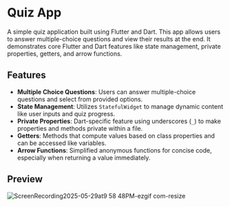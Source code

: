 # Quiz App

A simple quiz application built using Flutter and Dart. This app allows users to answer multiple-choice questions and view their results at the end. It demonstrates core Flutter and Dart features like state management, private properties, getters, and arrow functions.

## Features

- **Multiple Choice Questions**: Users can answer multiple-choice questions and select from provided options.
- **State Management**: Utilizes `StatefulWidget` to manage dynamic content like user inputs and quiz progress.
- **Private Properties**: Dart-specific feature using underscores (`_`) to make properties and methods private within a file.
- **Getters**: Methods that compute values based on class properties and can be accessed like variables.
- **Arrow Functions**: Simplified anonymous functions for concise code, especially when returning a value immediately.

## Preview

![ScreenRecording2025-05-29at9 58 48PM-ezgif com-resize](https://github.com/user-attachments/assets/e992bc7e-8854-4cb0-a73a-f956f4478133)
